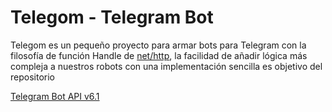 # Telegom -  Telegram Bot  
Telegom es un pequeño proyecto para armar bots para Telegram con la filosofía de función Handle de [net/http](https://pkg.go.dev/net/http#Handle), la facilidad de añadir lógica más compleja a nuestros robots con una implementación sencilla es objetivo del repositorio

[Telegram Bot API v6.1](https://core.telegram.org/bots/api#june-20-2022])
